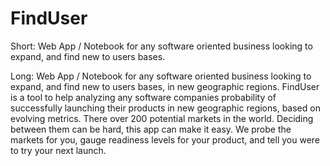 # FindUser
Short:
Web App / Notebook for any software oriented business looking to expand, and find new to users bases.

Long:
Web App / Notebook for any software oriented business looking to expand, and find new to users bases, in new geographic regions. FindUser is a tool to help analyzing any software companies probability of successfully launching their products in new geographic regions, based on evolving metrics.  There over 200 potential markets in the world. Deciding between them can be hard, this app can make it easy. We probe the markets for you, gauge readiness levels for your product,  and tell you were to try your next launch. 
